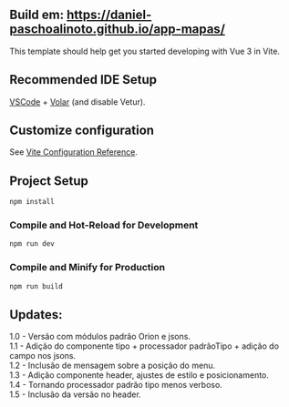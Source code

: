## Build em: https://daniel-paschoalinoto.github.io/app-mapas/

This template should help get you started developing with Vue 3 in Vite.

## Recommended IDE Setup

[VSCode](https://code.visualstudio.com/) + [Volar](https://marketplace.visualstudio.com/items?itemName=Vue.volar) (and disable Vetur).

## Customize configuration

See [Vite Configuration Reference](https://vite.dev/config/).

## Project Setup

```sh
npm install
```

### Compile and Hot-Reload for Development

```sh
npm run dev
```

### Compile and Minify for Production

```sh
npm run build
```

## Updates:

1.0 - Versão com módulos padrão Orion e jsons.  
1.1 - Adição do componente tipo + processador padrãoTipo + adição do campo nos jsons.  
1.2 - Inclusão de mensagem sobre a posição do menu.  
1.3 - Adição componente header, ajustes de estilo e posicionamento.  
1.4 - Tornando processador padrão tipo menos verboso.  
1.5 - Inclusão da versão no header.